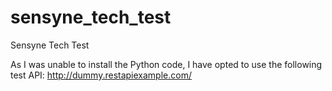 # sensyne_tech_test
Sensyne Tech Test

As I was unable to install the Python code, I have opted to use the following test API: http://dummy.restapiexample.com/


